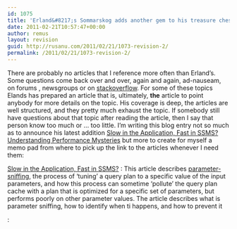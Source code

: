 ```yaml
---
id: 1075
title: 'Erland&#8217;s Sommarskog adds another gem to his treasure chest'
date: 2011-02-21T10:57:47+00:00
author: remus
layout: revision
guid: http://rusanu.com/2011/02/21/1073-revision-2/
permalink: /2011/02/21/1073-revision-2/
---
```

There are probably no articles that I reference more often than Erland&#8217;s. Some questions come back over and over, again and again, ad-nauseam, on forums , newsgroups or on [stackoverflow](stackoverflow.com). For some of these topics Elands has prepared an article that is, ultimately, **the** article to point anybody for more details on the topic. His coverage is deep, the articles are well structured, and they pretty much exhaust the topic. If somebody still have questions about that topic after reading the article, then I say that person know too much or &#8230; too little. I&#8217;m writing this blog entry not so much as to announce his latest addition <a href="http://www.sommarskog.se/query-plan-mysteries.html" target="_blank">Slow in the Application, Fast in SSMS? Understanding Performance Mysteries</a> but more to create for myself a memo pad from where to pick up the link to the articles whenever I need them:

<a href="http://www.sommarskog.se/query-plan-mysteries.html" target="_blank">Slow in the Application, Fast in SSMS?</a>
:   This article describes <a href="http://technet.microsoft.com/en-us/library/cc966425.aspx#XSLTsection133121120120" target="_blank">parameter-sniffing</a>, the process of &#8216;tuning&#8217; a query plan to a specific value of the input parameters, and how this process can sometime &#8216;pollute&#8217; the query plan cache with a plan that is optimized for a specific set of parameters, but performs poorly on other parameter values. The article describes what is parameter sniffing, how to identify when ti happens, and how to prevent it

<a href="" target="_blank"></a>
: